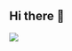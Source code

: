 ## Hi there 👋
<img src="https://capsule-render.vercel.app/api?type=waving&color=f7f5f5&height=300&section=header&text=T_H%20render&fontSize=90" /> 
 <!--
**HIATK/HIATK** is a ✨ _special_ ✨ repository because its `README.md` (this file) appears on your GitHub profile.

Here are some ideas to get you started:

- 🔭 I’m currently working on ...
- 🌱 I’m currently learning ...
- 👯 I’m looking to collaborate on ...
- 🤔 I’m looking for help with ...
- 💬 Ask me about ...
- 📫 How to reach me: ...
- 😄 Pronouns: ...
- ⚡ Fun fact: ...
-->
